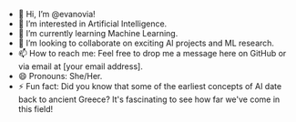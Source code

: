 - 👋 Hi, I’m @evanovia!
- 👀 I’m interested in Artificial Intelligence.
- 🌱 I’m currently learning Machine Learning.
- 💞️ I’m looking to collaborate on exciting AI projects and ML research.
- 📫 How to reach me: Feel free to drop me a message here on GitHub or via email at [your email address].
- 😄 Pronouns: She/Her.
- ⚡ Fun fact: Did you know that some of the earliest concepts of AI date back to ancient Greece? It's fascinating to see how far we've come in this field!

<!---
evanovia/evanovia is a ✨ special ✨ repository because its `README.md` (this file) appears on your GitHub profile.
You can click the Preview link to take a look at your changes.
--->
